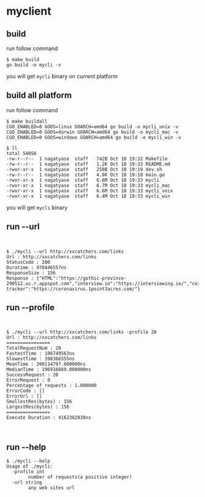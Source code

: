 # myclient

## build
run follow command
```shell script
$ make build
go build -o mycli -v

```
you will get `mycli` binary on current platform

## build all platform
run follow command
```shell script
$ make buildall
CGO_ENABLED=0 GOOS=linux GOARCH=amd64 go build -o mycli_unix -v
CGO_ENABLED=0 GOOS=darwin GOARCH=amd64 go build -o mycli_mac -v
CGO_ENABLED=0 GOOS=windows GOARCH=amd64 go build -o mycli_win -v

$ ll
total 54056
-rw-r--r--  1 nagatyase  staff   742B Oct 18 19:32 Makefile
-rw-r--r--  1 nagatyase  staff   1.2K Oct 18 19:33 README.md
-rwxr-xr-x  1 nagatyase  staff   250B Oct 18 19:19 dev.sh
-rw-r--r--  1 nagatyase  staff   4.8K Oct 18 19:18 main.go
-rwxr-xr-x  1 nagatyase  staff   6.6M Oct 18 19:33 mycli
-rwxr-xr-x  1 nagatyase  staff   6.7M Oct 18 19:33 mycli_mac
-rwxr-xr-x  1 nagatyase  staff   6.6M Oct 18 19:33 mycli_unix
-rwxr-xr-x  1 nagatyase  staff   6.4M Oct 18 19:33 mycli_win

```
you will get `mycli` binary

## run --url
```shell script


$ ./mycli --url http://xxcatchers.com/links
Url : http://xxcatchers.com/links
StatusCode : 200
Duratime : 978446557ns
ResponseSize : 156
Response : {"HTML":"https://gothic-province-290512.uc.r.appspot.com","interview.io":"https://interviewing.io/","coivd tracker":"https://coronavirus.1point3acres.com/"}
```

## run --profile
```shell script


$ ./mycli --url http://xxcatchers.com/links -profile 20
Url : http://xxcatchers.com/links
================
TotalRequestNum : 20
FastestTime : 186749563ns
SlowestTime : 398366555ns
MeanTime : 208114797.000000ns
MedianTime : 196916669.000000ns
SuccessRequest : 20
ErrorRequest : 0
Percentage of requests : 1.000000
ErrorCode : []
ErrorUrl : []
SmallestRes(bytes) : 156
LargestRes(bytes) : 156
================
Execute Duration : 4162382838ns



```

## run --help
```shell script
$ ./mycli --help
Usage of ./mycli:
  -profile int
        number of requests(a positive integer)
  -url string
        any web sites url

```
